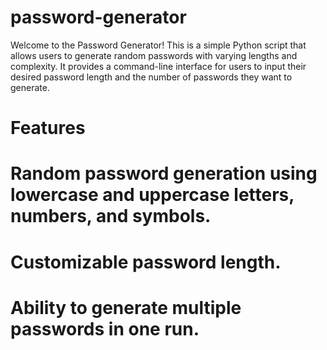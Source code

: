 # password-generator
Welcome to the Password Generator! This is a simple Python script that allows users to generate random passwords with varying lengths and complexity. It provides a command-line interface for users to input their desired password length and the number of passwords they want to generate.
# Features
# Random password generation using lowercase and uppercase letters, numbers, and symbols.
# Customizable password length.
# Ability to generate multiple passwords in one run.

